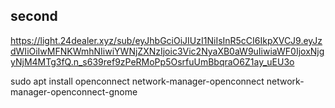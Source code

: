
## second
https://light.24dealer.xyz/sub/eyJhbGciOiJIUzI1NiIsInR5cCI6IkpXVCJ9.eyJzdWIiOiIwMFNKWmhNIiwiYWNjZXNzIjoic3Vic2NyaXB0aW9uIiwiaWF0IjoxNjgyNjM4MTg3fQ.n_s639ref9zPeRMoPp5OsrfuUmBbqraO6Z1ay_uEU3o

sudo apt install openconnect network-manager-openconnect network-manager-openconnect-gnome
